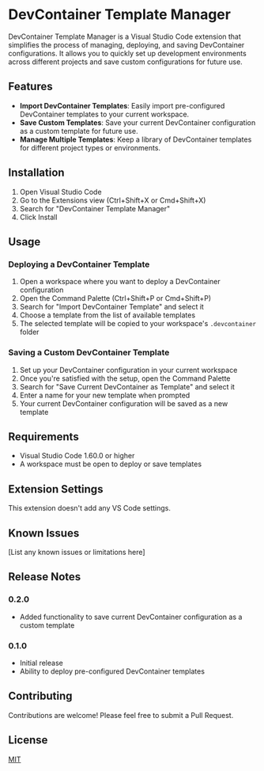 # DevContainer Template Manager

DevContainer Template Manager is a Visual Studio Code extension that simplifies the process of managing, deploying, and saving DevContainer configurations. It allows you to quickly set up development environments across different projects and save custom configurations for future use.

## Features

- **Import DevContainer Templates**: Easily import pre-configured DevContainer templates to your current workspace.
- **Save Custom Templates**: Save your current DevContainer configuration as a custom template for future use.
- **Manage Multiple Templates**: Keep a library of DevContainer templates for different project types or environments.

## Installation

1. Open Visual Studio Code
2. Go to the Extensions view (Ctrl+Shift+X or Cmd+Shift+X)
3. Search for "DevContainer Template Manager"
4. Click Install

## Usage

### Deploying a DevContainer Template

1. Open a workspace where you want to deploy a DevContainer configuration
2. Open the Command Palette (Ctrl+Shift+P or Cmd+Shift+P)
3. Search for "Import DevContainer Template" and select it
4. Choose a template from the list of available templates
5. The selected template will be copied to your workspace's `.devcontainer` folder

### Saving a Custom DevContainer Template

1. Set up your DevContainer configuration in your current workspace
2. Once you're satisfied with the setup, open the Command Palette
3. Search for "Save Current DevContainer as Template" and select it
4. Enter a name for your new template when prompted
5. Your current DevContainer configuration will be saved as a new template

## Requirements

- Visual Studio Code 1.60.0 or higher
- A workspace must be open to deploy or save templates

## Extension Settings

This extension doesn't add any VS Code settings.

## Known Issues

[List any known issues or limitations here]

## Release Notes

### 0.2.0

- Added functionality to save current DevContainer configuration as a custom template

### 0.1.0

- Initial release
- Ability to deploy pre-configured DevContainer templates

## Contributing

Contributions are welcome! Please feel free to submit a Pull Request.

## License

[MIT](LICENSE)